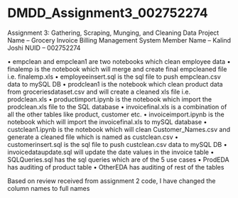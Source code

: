 # DMDD_Assignment3_002752274
Assignment 3: Gathering, Scraping, Munging, and Cleaning Data
Project Name – Grocery Invoice Billing Management System
Member Name – Kalind Joshi
NUID – 002752274

•	empclean and empclean1 are two notebooks which clean employee data
•	finalemp is the notebook which will merge and create final empcleaned file i.e. finalemp.xls
•	employeeinsert.sql is the sql file to push empclean.csv data to mySQL DB
•	prodclean1 is the notebook which clean product data from groceriesdataset.csv and will create a cleaned xls file i.e. prodclean.xls
•	productimport.ipynb is the notebook which import the prodclean.xls file to the SQL database
•	invoicefinal.xls is a combination of all the other tables like product, customer etc.
•	invoiceimport.ipynb is the notebook which will import the invoicefinal.xls to mySQL database
•	custclean1.ipynb is the notebook which will clean Customer_Names.csv and generate a cleaned file which is named as custclean.csv
•	customerinsert.sql is the sql file to push custclean.csv data to mySQL DB
•	invoicedataupdate.sql will update the date values in the invoice  table 
•	SQLQueries.sql has the sql queries which are of the 5 use cases
•	ProdEDA has auditing of product table 
•	OtherEDA has auditing of rest of the tables

Based on review received from assignment 2 code, I have changed the column names to full names
